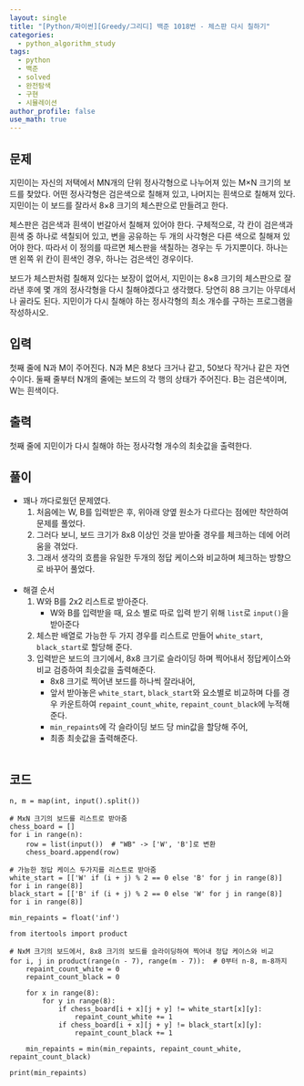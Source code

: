 ```yaml
---
layout: single
title: "[Python/파이썬][Greedy/그리디] 백준 1018번 - 체스판 다시 칠하기"
categories:
  - python_algorithm_study
tags:
  - python
  - 백준
  - solved
  - 완전탐색
  - 구현
  - 시뮬레이션
author_profile: false
use_math: true
---
```

## 문제
지민이는 자신의 저택에서 MN개의 단위 정사각형으로 나누어져 있는 M×N 크기의 보드를 찾았다. 어떤 정사각형은 검은색으로 칠해져 있고, 나머지는 흰색으로 칠해져 있다. 지민이는 이 보드를 잘라서 8×8 크기의 체스판으로 만들려고 한다.

체스판은 검은색과 흰색이 번갈아서 칠해져 있어야 한다. 구체적으로, 각 칸이 검은색과 흰색 중 하나로 색칠되어 있고, 변을 공유하는 두 개의 사각형은 다른 색으로 칠해져 있어야 한다. 따라서 이 정의를 따르면 체스판을 색칠하는 경우는 두 가지뿐이다. 하나는 맨 왼쪽 위 칸이 흰색인 경우, 하나는 검은색인 경우이다.

보드가 체스판처럼 칠해져 있다는 보장이 없어서, 지민이는 8×8 크기의 체스판으로 잘라낸 후에 몇 개의 정사각형을 다시 칠해야겠다고 생각했다. 당연히 88 크기는 아무데서나 골라도 된다. 지민이가 다시 칠해야 하는 정사각형의 최소 개수를 구하는 프로그램을 작성하시오.

## 입력
첫째 줄에 N과 M이 주어진다. N과 M은 8보다 크거나 같고, 50보다 작거나 같은 자연수이다. 둘째 줄부터 N개의 줄에는 보드의 각 행의 상태가 주어진다. B는 검은색이며, W는 흰색이다.

## 출력
첫째 줄에 지민이가 다시 칠해야 하는 정사각형 개수의 최솟값을 출력한다.

## 풀이
- 꽤나 까다로웠던 문제였다.
	1. 처음에는 W, B를 입력받은 후, 위아래 양옆 원소가 다르다는 점에만 착안하여 문제를 풀었다.
	2. 그러다 보니, 보드 크기가 8x8 이상인 것을 받아줄 경우를 체크하는 데에 어려움을 겪었다.
	3. 그래서 생각의 흐름을 유일한 두개의 정답 케이스와 비교하며 체크하는 방향으로 바꾸어 풀었다.<br><br>
- 해결 순서
	1. W와 B를 2x2 리스트로 받아준다.
		- W와 B를 입력받을 때, 요소 별로 따로 입력 받기 위해 `list`로 `input()`을 받아준다
	2. 체스판 배열로 가능한 두 가지 경우를 리스트로 만들어 `white_start`, `black_start`로 할당해 준다.
	3. 입력받은 보드의 크기에서, 8x8 크기로 슬라이딩 하며 찍어내서 정답케이스와 비교 검증하여 최솟값을 출력해준다.
		- 8x8 크기로 찍어낸 보드를 하나씩 잘라내어,
		- 앞서 받아놓은 `white_start`, `black_start`와 요소별로 비교하며 다를 경우 카운트하여 `repaint_count_white`, `repaint_count_black`에 누적해준다.
		- `min_repaints`에 각 슬라이딩 보드 당 min값을 할당해 주어, 
		- 최종 최솟값을 출력해준다.<br><br>

## 코드
```
n, m = map(int, input().split())

# MxN 크기의 보드를 리스트로 받아줌
chess_board = []
for i in range(n):
    row = list(input())  # "WB" -> ['W', 'B']로 변환
    chess_board.append(row)

# 가능한 정답 케이스 두가지를 리스트로 받아줌
white_start = [['W' if (i + j) % 2 == 0 else 'B' for j in range(8)] for i in range(8)]
black_start = [['B' if (i + j) % 2 == 0 else 'W' for j in range(8)] for i in range(8)]

min_repaints = float('inf')

from itertools import product

# NxM 크기의 보드에서, 8x8 크기의 보드를 슬라이딩하여 찍어내 정답 케이스와 비교
for i, j in product(range(n - 7), range(m - 7)):  # 0부터 n-8, m-8까지
    repaint_count_white = 0
    repaint_count_black = 0
    
    for x in range(8):
        for y in range(8):
            if chess_board[i + x][j + y] != white_start[x][y]:
                repaint_count_white += 1
            if chess_board[i + x][j + y] != black_start[x][y]:
                repaint_count_black += 1

    min_repaints = min(min_repaints, repaint_count_white, repaint_count_black)

print(min_repaints)
```

